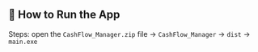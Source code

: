## 🚀 How to Run the App

Steps: open the `CashFlow_Manager.zip` file → `CashFlow_Manager` → `dist` → `main.exe`

